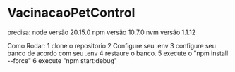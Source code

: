 # VacinacaoPetControl

precisa:
    node versão 20.15.0
    npm versão  10.7.0
    nvm versão 1.1.12

Como Rodar:
   1 clone o repositorio
   2 Configure seu .env
   3 configure seu banco de acordo com seu .env
   4 restaure o banco.
   5 execute o "npm install --force"
   6 execute "npm start:debug"